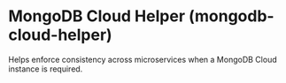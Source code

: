 # MongoDB Cloud Helper (mongodb-cloud-helper)
Helps enforce consistency across microservices when a MongoDB Cloud instance is required.